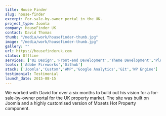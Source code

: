 ```yaml
---
title: House Finder
slug: house-finder
excerpt: For-sale-by-owner portal in the UK.
project_type: Joomla
company: HouseFinder UK
contact: David Thomas
thumb: "/media/work/housefinder-thumb.jpg"
image: "/media/work/housefinder-thumb.jpg"
gallery: ""
url: https://housefinderuk.com
status: Offline
services: ['UI Design','Front-end Development','Theme Development','Plugin Development']
tools: ['Adobe Fireworks','Github']
stack: ['Joomla','Custom','AMP','Google Analytics','Git','WP Engine']
testimonial: Testimonial
launch_date: 2015-08-15
---
```

We worked with David for over a six months to build out his vision for a for-sale-by-owner portal for the UK property market. The site was built on Joomla and a highly customised version of Mosets Hot Property component.

